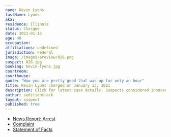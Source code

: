 ```yaml
---
name: Kevin Lyons
lastName: Lyons
aka:
residence: Illinois
status: Charged
date: 2021-01-13
age: 40
occupation:
affiliations: undefined
jurisdiction: Federal
image: /images/preview/026.png
suspect: 026.jpg
booking: kevin-lyons.jpg
courtroom:
courthouse:
quote: "Wow you are pretty good that was up for only an hour"
title: Kevin Lyons charged on January 13, 2021
description: Click for latest case details. Suspects considered innocent until proven guilty.
author: seditiontrack
layout: suspect
published: true
---
```

- [News Report: Arrest](https://chicago.suntimes.com/2021/1/13/22229436/chicago-man-facing-federal-charges-following-last-weeks-u-s-capitol-riot)
- [Complaint](https://cdn.vox-cdn.com/uploads/chorus_asset/file/22233841/Lyons_complaint__DCD_.pdf)
- [Statement of Facts](https://www.justice.gov/opa/page/file/1353451/download)
